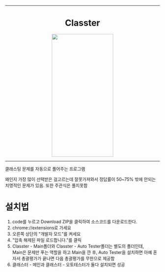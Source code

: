 <hr>
<div align="center">
  <h1>Classter</h1>
	<img src="https://github.com/Tetr5/Classter/assets/166596134/12635dcc-e581-4491-b9bf-4c4533235722"  width="200" height="400">
  <hr>
</div>
클래스팅 문제를 자동으로 풀어주는 프로그램

왜인지 가장 많이 선택받은 걸고르는데 잘못가져와서 정답률이 50~75% 밖에 안되는 치명적인 문제가 있음. 또한 주관식은 풀지못함<br>

# 설치법 <br>
1. code를 누르고 Download ZIP을 클릭하여 소스코드를 다운로드한다.
2. chrome://extensions로 가세요
3. 오른쪽 상단의 "개발자 모드"를 켜세요
4. "압축 해제된 파일 로드합니다."를 클릭
5. Classter - Main폴더와 Classter - Auto Tester폴더는 별도의 폴더인데, <br>
Main은 문제만 푸는 역할을 하고 Main을 깐 후, Auto Tester을 설치하면 아예 혼자서 총괄평가가 끝나면 다음 총괄평가를 무한으로 제공함
6. 클래스터 - 메인과 클래스터 - 오토테스터가 둘다 설치되면 성공
